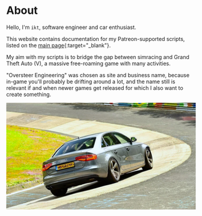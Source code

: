 # About

Hello, I'm `ikt`, software engineer and car enthusiast.

This website contains documentation for my Patreon-supported scripts,
listed on the [main page](./){:target="_blank"}.

My aim with my scripts is to bridge the gap between simracing and
Grand Theft Auto (V), a massive free-roaming game with many activities.

"Oversteer Engineering" was chosen as site and business name, because in-game
you'll probably be drifting around a lot, and the name still is relevant if
and when newer games get released for which I also want to create something.

![My A4 on the Nürburgring Nordschleife](resources/about0.jpg)
